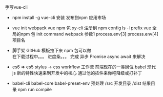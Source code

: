 手写vue-cli
- npm install -g vue-cli 安装   发布到npm 应用市场 
- vue init webpack
    vue npm 包
    xy-cli 注册到 npm config ls -l  prefix
    vue 全局的npm 包 init command 
    webpack 参数1 process.env[3] process.env[4] 项目名
- 脚手架
    GitHub 模板拉下来 npm 包可以做  
    在下载过程中。。。 进度条。。。 完成 异步 Promise  async await 来解决

- es6 => es5
    stylus -> css
    workflow 工作流 前端现在的一类岗位
    babel 现代js 新的特性快速来到开发中的核心
    通过他的插件来你吧降级或打补丁
- babel-cli babel-core
babel-preset-env 预处理
    /src 开发目录
    /dist 结果目录
    npm run compile                                         